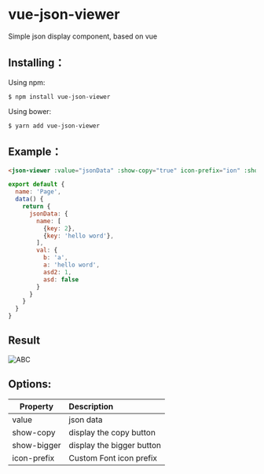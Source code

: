 # vue-json-viewer

Simple json display component,  based on vue

## Installing：
Using npm:
``` 
$ npm install vue-json-viewer
```
Using bower:


``` 
$ yarn add vue-json-viewer
```

## Example：

``` html 
<json-viewer :value="jsonData" :show-copy="true" icon-prefix="ion" :show-bigger="true"></json-viewer>
```

``` js
export default {
  name: 'Page',
  data() {
    return {
      jsonData: {
        name: [
          {key: 2},
          {key: 'hello word'},
        ],
        val: {
          b: 'a',
          a: 'hello word',
          asd2: 1,
          asd: false
        }
      }
    }
  }
}
```
## Result
![ABC](http://oxqqtdux0.bkt.clouddn.com/WX20180702-172158.png) 


## Options:

| Property         | Description           | 
| ----------- |:-------------|
| value       | json data |
| show-copy   | display the copy button |
| show-bigger | display the bigger button      |
| icon-prefix | Custom Font icon prefix      |
